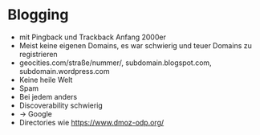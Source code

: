 <!-- Matthias Pfefferle -->
# Blogging
- mit Pingback und Trackback Anfang 2000er
- Meist keine eigenen Domains, es war schwierig und teuer Domains zu registrieren
- geocities.com/straße/nummer/, subdomain.blogspot.com, subdomain.wordpress.com
- Keine heile Welt
- Spam
- Bei jedem anders
- Discoverability schwierig
- → Google
- Directories wie https://www.dmoz-odp.org/ 
